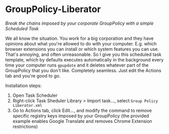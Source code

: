 # GroupPolicy-Liberator
*Break the chains imposed by your corporate GroupPolicy with a simple Scheduled Task*

We all know the situation. You work for a big corporation and they have opinions about what you're allowed to do with your computer. E.g. which browser extensions you can install or which system features you can use. That's annoying, and often unreasonable. So I give you this scheduled task template, which by defaults executes automatically in the background every time your computer runs `gpupdate` and it deletes whatever part of the GroupPolicy that you don't like. Completely seamless. Just edit the Actions tab and you're good to go.

Installation steps:
1) Open Task Scheduler
2) Right-click Task Sheduler Library > Import task…, select `Group Policy Liberator.xml`
3) Go to Actions tab, click Edit…, and modify the command to remove specific registry keys imposed by your GroupPolicy (the provided example enables Google Translate and removes Chrome Extension restrictions)
